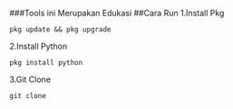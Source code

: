###Tools ini Merupakan Edukasi 
##Cara Run
1.Install Pkg
```
pkg update && pkg upgrade
```
2.Install Python
```
pkg install python
```
3.Git Clone
```
git clone 
